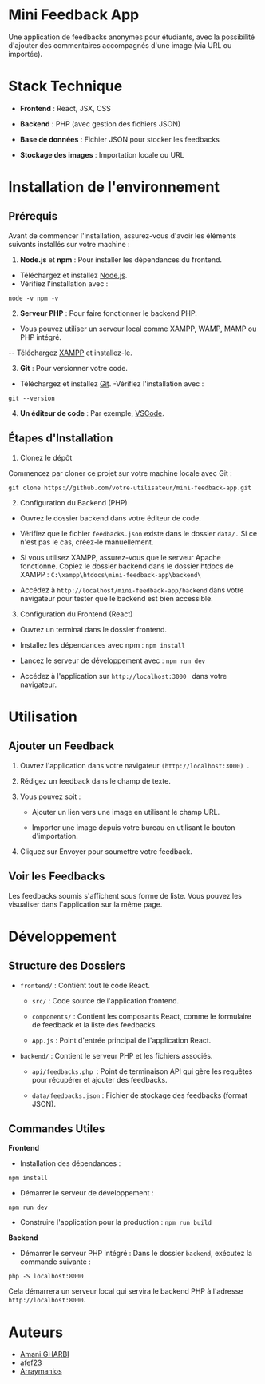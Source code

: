 # Mini Feedback App

Une application de feedbacks anonymes pour étudiants, avec la possibilité d'ajouter des commentaires accompagnés d'une image (via URL ou importée).

# Stack Technique

- **Frontend** : React, JSX, CSS

- **Backend** : PHP (avec gestion des fichiers JSON)

- **Base de données** : Fichier JSON pour stocker les feedbacks

- **Stockage des images** : Importation locale ou URL

# Installation de l'environnement

## Prérequis

Avant de commencer l'installation, assurez-vous d'avoir les éléments suivants installés sur votre machine :

1. **Node.js** et **npm** : Pour installer les dépendances du frontend.

- Téléchargez et installez [Node.js](https://nodejs.org/fr).
- Vérifiez l'installation avec :

`node -v npm -v`

2. **Serveur PHP** : Pour faire fonctionner le backend PHP.

- Vous pouvez utiliser un serveur local comme XAMPP, WAMP, MAMP ou PHP intégré.

-- Téléchargez [XAMPP](https://www.apachefriends.org) et installez-le.

3. **Git** : Pour versionner votre code.

- Téléchargez et installez [Git](https://git-scm.com/).
  -Vérifiez l'installation avec :

`git --version`

4.  **Un éditeur de code** : Par exemple, [VSCode](https://code.visualstudio.com/).

## Étapes d'Installation

1. Clonez le dépôt

Commencez par cloner ce projet sur votre machine locale avec Git :

`git clone https://github.com/votre-utilisateur/mini-feedback-app.git`

2. Configuration du Backend (PHP)

- Ouvrez le dossier backend dans votre éditeur de code.

- Vérifiez que le fichier `feedbacks.json` existe dans le dossier `data/.` Si ce n'est pas le cas, créez-le manuellement.

- Si vous utilisez XAMPP, assurez-vous que le serveur Apache fonctionne. Copiez le dossier backend dans le dossier htdocs de XAMPP : `C:\xampp\htdocs\mini-feedback-app\backend\`

- Accédez à `http://localhost/mini-feedback-app/backend` dans votre navigateur pour tester que le backend est bien accessible.

3. Configuration du Frontend (React)

- Ouvrez un terminal dans le dossier frontend.

- Installez les dépendances avec npm :
  `npm install`

- Lancez le serveur de développement avec :
  `npm run dev`

- Accédez à l'application sur `http://localhost:3000 ` dans votre navigateur.

# Utilisation

## Ajouter un Feedback

1. Ouvrez l'application dans votre navigateur `(http://localhost:3000) `.

2. Rédigez un feedback dans le champ de texte.

3. Vous pouvez soit :

   - Ajouter un lien vers une image en utilisant le champ URL.

   - Importer une image depuis votre bureau en utilisant le bouton d'importation.

4. Cliquez sur Envoyer pour soumettre votre feedback.

## Voir les Feedbacks

Les feedbacks soumis s'affichent sous forme de liste. Vous pouvez les visualiser dans l'application sur la même page.

# Développement

## Structure des Dossiers

- `frontend/` : Contient tout le code React.

  - `src/` : Code source de l'application frontend.

  - `components/` : Contient les composants React, comme le formulaire de feedback et la liste des feedbacks.

  - `App.js` : Point d'entrée principal de l'application React.

- `backend/` : Contient le serveur PHP et les fichiers associés.

  - `api/feedbacks.php `: Point de terminaison API qui gère les requêtes pour récupérer et ajouter des feedbacks.

  - `data/feedbacks.json` : Fichier de stockage des feedbacks (format JSON).

## Commandes Utiles

**Frontend**

- Installation des dépendances :

`npm install`

- Démarrer le serveur de développement :

`npm run dev`

- Construire l'application pour la production :
  `npm run build`

**Backend**

- Démarrer le serveur PHP intégré : Dans le dossier `backend`, exécutez la commande suivante :

`php -S localhost:8000`

Cela démarrera un serveur local qui servira le backend PHP à l'adresse `http://localhost:8000`.

# Auteurs

- [Amani GHARBI](https://github.com/amanigharbi)
- [afef23](https://github.com/afef23)
- [Arraymanios](https://github.com/Arraymanios)
